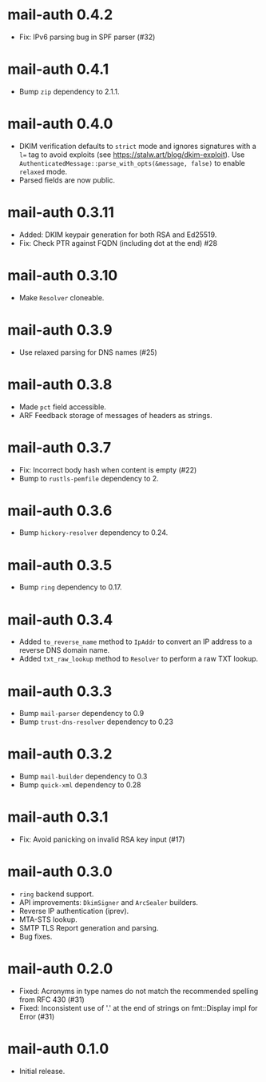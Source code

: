 mail-auth 0.4.2
================================
- Fix: IPv6 parsing bug in SPF parser (#32)

mail-auth 0.4.1
================================
- Bump `zip` dependency to 2.1.1.

mail-auth 0.4.0
================================
- DKIM verification defaults to `strict` mode and ignores signatures with a `l=` tag to avoid exploits (see https://stalw.art/blog/dkim-exploit). Use `AuthenticatedMessage::parse_with_opts(&message, false)` to enable `relaxed` mode.
- Parsed fields are now public.

mail-auth 0.3.11
================================
- Added: DKIM keypair generation for both RSA and Ed25519.
- Fix:  Check PTR against FQDN (including dot at the end) #28 

mail-auth 0.3.10
================================
- Make `Resolver` cloneable.

mail-auth 0.3.9
================================
- Use relaxed parsing for DNS names (#25)

mail-auth 0.3.8
================================
- Made `pct` field accessible.
- ARF Feedback storage of messages of headers as strings.

mail-auth 0.3.7
================================
- Fix: Incorrect body hash when content is empty (#22)
- Bump to `rustls-pemfile` dependency to 2.

mail-auth 0.3.6
================================
- Bump `hickory-resolver` dependency to 0.24.

mail-auth 0.3.5
================================
- Bump `ring` dependency to 0.17.

mail-auth 0.3.4
================================
- Added `to_reverse_name` method to `IpAddr` to convert an IP address to a reverse DNS domain name.
- Added `txt_raw_lookup` method to `Resolver` to perform a raw TXT lookup.

mail-auth 0.3.3
================================
- Bump `mail-parser` dependency to 0.9
- Bump `trust-dns-resolver` dependency to 0.23

mail-auth 0.3.2
================================
- Bump `mail-builder` dependency to 0.3
- Bump `quick-xml` dependency to 0.28

mail-auth 0.3.1
================================
- Fix: Avoid panicking on invalid RSA key input (#17)

mail-auth 0.3.0
================================
- ``ring`` backend support.
- API improvements: ``DkimSigner`` and ``ArcSealer`` builders.
- Reverse IP authentication (iprev).
- MTA-STS lookup.
- SMTP TLS Report generation and parsing.
- Bug fixes.

mail-auth 0.2.0
================================
- Fixed: Acronyms in type names do not match the recommended spelling from RFC 430 (#31)
- Fixed: Inconsistent use of '.' at the end of strings on fmt::Display impl for Error (#31)

mail-auth 0.1.0
================================
- Initial release.
